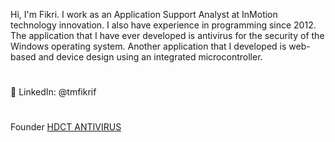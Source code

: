 Hi, I'm Fikri. 
I work as an Application Support Analyst at InMotion technology innovation. I also have experience in programming since 2012. The application that I have ever developed is antivirus for the security of the Windows operating system. Another application that I developed is web-based and device design using an integrated microcontroller.
#
📌 LinkedIn: @tmfikrif
#
Founder [HDCT ANTIVIRUS](https://www.softpedia.com/get/Antivirus/HDCT-ANTIVIRUS.shtml)
